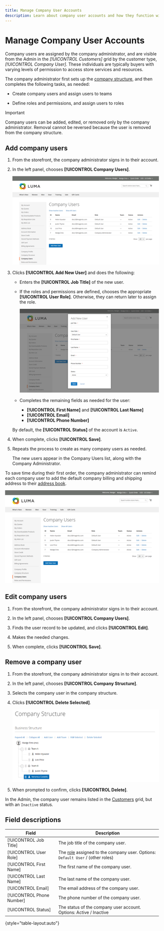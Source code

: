 ```yaml
---
title: Manage Company User Accounts
description: Learn about company user accounts and how they function within the associated company account.
---
```

# Manage Company User Accounts

Company users are assigned by the company administrator, and are visible from the Admin in the _[!UICONTROL Customers]_ grid by the customer type, _[!UICONTROL Company User]_. These individuals are typically buyers with varying levels of permission to access store services and resources.

The company administrator first sets up the [company structure](account-company-structure.md), and then completes the following tasks, as needed:

- Create company users and assign users to teams

- Define roles and permissions, and assign users to roles

>[!IMPORTANT]
>
>Company users can be added, edited, or removed only by the company administrator. Removal cannot be reversed because the user is removed from the company structure.

## Add company users

1. From the storefront, the company administrator signs in to their account.

1. In the left panel, chooses **[!UICONTROL Company Users]**.

   ![Company Users](./assets/company-users-list-storefront.png)<!-- zoom -->

1. Clicks **[!UICONTROL Add New User]** and does the following:

   - Enters the **[!UICONTROL Job Title]** of the new user.

   - If the roles and permissions are defined, chooses the appropriate **[!UICONTROL User Role]**. Otherwise, they can return later to assign the role.

      ![Add new user](./assets/company-structure-users-add.png)<!-- zoom -->

   - Completes the remaining fields as needed for the user:

      - **[!UICONTROL First Name]** and **[!UICONTROL Last Name]**
      - **[!UICONTROL Email]**
      - **[!UICONTROL Phone Number]**

   By default, the **[!UICONTROL Status]** of the account is `Active`.

1. When complete, clicks **[!UICONTROL Save]**.

1. Repeats the process to create as many company users as needed.

   The new users appear in the Company Users list, along with the Company Administrator.

To save time during their first order, the company administrator can remind each company user to add the default company billing and shipping address to their [address book](https://docs.magento.com/user-guide/customers/account-dashboard-address-book.html).

![List of Company Users](./assets/company-users-list-storefront.png)<!-- zoom -->

## Edit company users

1. From the storefront, the company administrator signs in to their account.

1. In the left panel, chooses **[!UICONTROL Company Users]**.

1. Finds the user record to be updated, and clicks **[!UICONTROL Edit]**.

1. Makes the needed changes.

1. When complete, clicks **[!UICONTROL Save]**.

## Remove a company user

1. From the storefront, the company administrator signs in to their account.

1. In the left panel, chooses **[!UICONTROL Company Structure]**.

1. Selects the company user in the company structure.

1. Clicks **[!UICONTROL Delete Selected]**.

   ![Delete User](./assets/company-structure-delete-user.png)<!-- zoom -->

1. When prompted to confirm, clicks **[!UICONTROL Delete]**.

In the Admin, the company user remains listed in the [Customers](https://docs.magento.com/user-guide/customers/customers-all.html) grid, but with an `Inactive` status.

## Field descriptions

| Field        | Description |
|--------------|---------------|
| [!UICONTROL Job Title]    | The job title of the company user. |
| [!UICONTROL User Role]    | The [role](account-company-roles-permissions.md) assigned to the company user. Options: `Default User` / (other roles) |
| [!UICONTROL First Name]   | The first name of the company user.  |
| [!UICONTROL Last Name]    | The last name of the company user.   |
| [!UICONTROL Email]        | The email address of the company user.  |
| [!UICONTROL Phone Number] | The phone number of the company user.  |
| [!UICONTROL Status]       | The status of the company user account. Options: Active / Inactive  |

{style="table-layout:auto"}
